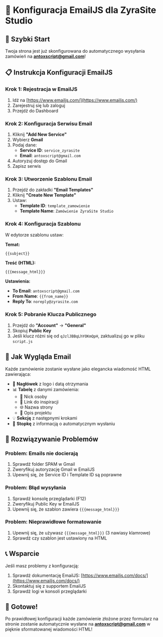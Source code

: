 # 📧 Konfiguracja EmailJS dla ZyraSite Studio

## 🚀 Szybki Start

Twoja strona jest już skonfigurowana do automatycznego wysyłania zamówień na **antoxscript@gmail.com**!

## 📋 Instrukcja Konfiguracji EmailJS

### Krok 1: Rejestracja w EmailJS
1. Idź na [https://www.emailjs.com/](https://www.emailjs.com/)
2. Zarejestruj się lub zaloguj
3. Przejdź do Dashboard

### Krok 2: Konfiguracja Serwisu Email
1. Kliknij **"Add New Service"**
2. Wybierz **Gmail**
3. Podaj dane:
   - **Service ID**: `service_zyrasite`
   - **Email**: `antoxscript@gmail.com`
4. Autoryzuj dostęp do Gmail
5. Zapisz serwis

### Krok 3: Utworzenie Szablonu Email
1. Przejdź do zakładki **"Email Templates"**
2. Kliknij **"Create New Template"**
3. Ustaw:
   - **Template ID**: `template_zamowienie`
   - **Template Name**: `Zamówienie ZyraSite Studio`

### Krok 4: Konfiguracja Szablonu
W edytorze szablonu ustaw:

**Temat:**
```
{{subject}}
```

**Treść (HTML):**
```html
{{{message_html}}}
```

**Ustawienia:**
- **To Email**: `antoxscript@gmail.com`
- **From Name**: `{{from_name}}`
- **Reply To**: `noreply@zyrasite.com`

### Krok 5: Pobranie Klucza Publicznego
1. Przejdź do **"Account"** → **"General"**
2. Skopiuj **Public Key**
3. Jeśli klucz różni się od `qJzlJBBqLhYOKmQpH`, zaktualizuj go w pliku `script.js`

## 🎨 Jak Wygląda Email

Każde zamówienie zostanie wysłane jako elegancka wiadomość HTML zawierająca:

- 🎯 **Nagłówek** z logo i datą otrzymania
- 📊 **Tabelę** z danymi zamówienia:
  - 👤 Nick osoby
  - 🎨 Link do inspiracji
  - 🌐 Nazwa strony
  - 📝 Opis projektu
- 💡 **Sekcję** z następnymi krokami
- 🤖 **Stopkę** z informacją o automatycznym wysłaniu

## 🔧 Rozwiązywanie Problemów

### Problem: Emails nie docierają
1. Sprawdź folder SPAM w Gmail
2. Zweryfikuj autoryzację Gmail w EmailJS
3. Upewnij się, że Service ID i Template ID są poprawne

### Problem: Błąd wysyłania
1. Sprawdź konsolę przeglądarki (F12)
2. Zweryfikuj Public Key w EmailJS
3. Upewnij się, że szablon zawiera `{{{message_html}}}`

### Problem: Nieprawidłowe formatowanie
1. Upewnij się, że używasz `{{{message_html}}}` (3 nawiasy klamrowe)
2. Sprawdź czy szablon jest ustawiony na HTML

## 📞 Wsparcie

Jeśli masz problemy z konfiguracją:
1. Sprawdź dokumentację EmailJS: [https://www.emailjs.com/docs/](https://www.emailjs.com/docs/)
2. Skontaktuj się z supportem EmailJS
3. Sprawdź logi w konsoli przeglądarki

## 🎉 Gotowe!

Po prawidłowej konfiguracji każde zamówienie złożone przez formularz na stronie zostanie automatycznie wysłane na **antoxscript@gmail.com** w pięknie sformatowanej wiadomości HTML!